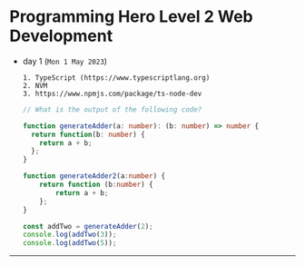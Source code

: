 # Programming Hero Level 2 Web Development

- day 1 (`Mon 1 May 2023`)

  ```note
  1. TypeScript (https://www.typescriptlang.org)
  2. NVM
  3. https://www.npmjs.com/package/ts-node-dev
  ```

  ```ts
  // What is the output of the following code?

  function generateAdder(a: number): (b: number) => number {
    return function(b: number) {
      return a + b;
    };
  }

  function generateAdder2(a:number) {
      return function (b:number) {
          return a + b;
      };
  }

  const addTwo = generateAdder(2);
  console.log(addTwo(3));
  console.log(addTwo(5));
  ```

---
